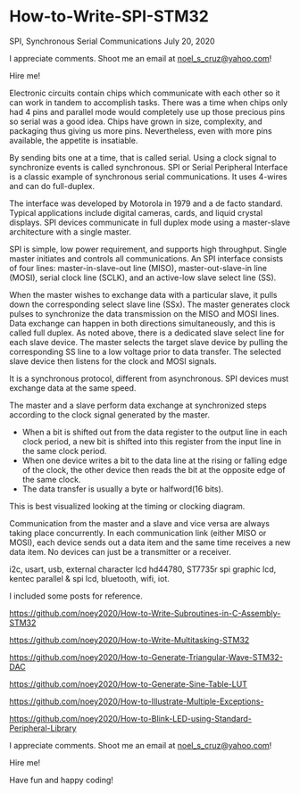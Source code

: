 # How-to-Write-SPI-STM32

SPI, Synchronous Serial Communications       July 20, 2020

I appreciate comments. Shoot me an email at noel_s_cruz@yahoo.com!

Hire me!

Electronic circuits contain chips which communicate with each other so it can work in 
tandem to accomplish tasks. There was a time when chips only had 4 pins and parallel mode
would completely use up those precious pins so serial was a good idea. Chips have grown 
in size, complexity, and packaging thus giving us more pins. Nevertheless, even with more
pins available, the appetite is insatiable.

By sending bits one at a time, that is called serial. Using a clock signal to synchronize
events is called synchronous. SPI or Serial Peripheral Interface is a classic example of 
synchronous serial communications. It uses 4-wires and can do full-duplex.

The interface was developed by Motorola in 1979 and a de facto standard. Typical
applications include digital cameras, cards, and liquid crystal displays. SPI devices 
communicate in full duplex mode using a master-slave architecture with a single master.

SPI is simple, low power requirement, and supports high throughput. Single master
initiates and controls all communications. An SPI interface consists of four lines:
master-in-slave-out line (MISO), master-out-slave-in line (MOSI), serial clock line
(SCLK), and an active-low slave select line (SS).

When the master wishes to exchange data with a particular slave, it pulls down the
corresponding select slave line (SSx). The master generates clock pulses to synchronize 
the data transmission on the MISO and MOSI lines. Data exchange can happen in both 
directions simultaneously, and this is called full duplex. As noted above, there is a 
dedicated slave select line for each slave device. The master selects the target slave
device by pulling the corresponding SS line to a low voltage prior to data transfer. The
selected slave device then listens for the clock and MOSI signals.

It is a synchronous protocol, different from asynchronous. SPI devices must exchange data
at the same speed.

The master and a slave perform data exchange at synchronized steps according to the clock
signal generated by the master.

- When a bit is shifted out from the data register to the output line in each clock
  period, a new bit is shifted into this register from the input line in the same clock
  period.
- When one device writes a bit to the data line at the rising or falling edge of the 
  clock, the other device then reads the bit at the opposite edge of the same clock.
- The data transfer is usually a byte or halfword(16 bits).

This is best visualized looking at the timing or clocking diagram.

Communication from the master and a slave and vice versa are always taking place 
concurrently. In each communication link (either MISO or MOSI), each device sends out a
data item and the same time receives a new data item. No devices can just be a 
transmitter or a receiver.

i2c, usart, usb, external character lcd hd44780, ST7735r spi graphic lcd, kentec
parallel & spi lcd, bluetooth, wifi, iot.

I included some posts for reference.

https://github.com/noey2020/How-to-Write-Subroutines-in-C-Assembly-STM32

https://github.com/noey2020/How-to-Write-Multitasking-STM32

https://github.com/noey2020/How-to-Generate-Triangular-Wave-STM32-DAC

https://github.com/noey2020/How-to-Generate-Sine-Table-LUT

https://github.com/noey2020/How-to-Illustrate-Multiple-Exceptions-

https://github.com/noey2020/How-to-Blink-LED-using-Standard-Peripheral-Library

I appreciate comments. Shoot me an email at noel_s_cruz@yahoo.com!

Hire me!

Have fun and happy coding!
